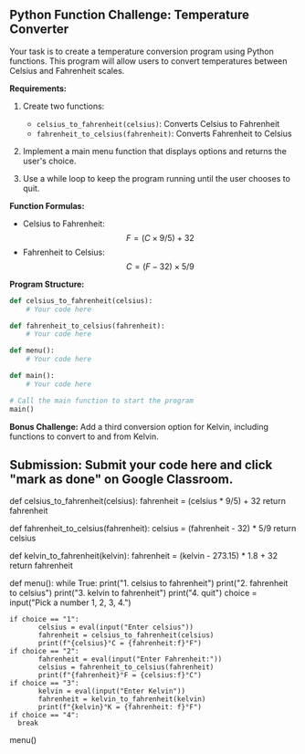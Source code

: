 ## Python Function Challenge: Temperature Converter

Your task is to create a temperature conversion program using Python functions. This program will allow users to convert temperatures between Celsius and Fahrenheit scales.

**Requirements:**

1. Create two functions:
   - `celsius_to_fahrenheit(celsius)`: Converts Celsius to Fahrenheit
   - `fahrenheit_to_celsius(fahrenheit)`: Converts Fahrenheit to Celsius

2. Implement a main menu function that displays options and returns the user's choice.

3. Use a while loop to keep the program running until the user chooses to quit.

**Function Formulas:**
- Celsius to Fahrenheit: $$F = (C \times 9/5) + 32$$
- Fahrenheit to Celsius: $$C = (F - 32) \times 5/9$$

**Program Structure:**

```python
def celsius_to_fahrenheit(celsius):
    # Your code here

def fahrenheit_to_celsius(fahrenheit):
    # Your code here

def menu():
    # Your code here

def main():
    # Your code here

# Call the main function to start the program
main()
```

**Bonus Challenge:**
Add a third conversion option for Kelvin, including functions to convert to and from Kelvin.

## Submission:  Submit your code here and click "mark as done" on Google Classroom.
def celsius_to_fahrenheit(celsius):
  fahrenheit = (celsius * 9/5) + 32
  return fahrenheit

def fahrenheit_to_celsius(fahrenheit):
  celsius = (fahrenheit - 32) * 5/9
  return celsius

def kelvin_to_fahrenheit(kelvin):
  fahrenheit = (kelvin - 273.15) * 1.8 + 32
  return fahrenheit

def menu():
  while True:
    print("1. celsius to fahrenheit")
    print("2. fahrenheit to celsius")
    print("3. kelvin to fahrenheit")
    print("4. quit")
    choice = input("Pick a number 1, 2, 3, 4.")

    if choice == "1":
           celsius = eval(input("Enter celsius"))
           fahrenheit = celsius_to_fahrenheit(celsius)
           print(f"{celsius}°C = {fahrenheit:f}°F")
    if choice == "2":
           fahrenheit = eval(input("Enter Fahrenheit:"))
           celsius = fahrenheit_to_celsius(fahrenheit)
           print(f"{fahrenheit}°F = {celsius:f}°C")
    if choice == "3":
           kelvin = eval(input("Enter Kelvin"))
           fahrenheit = kelvin_to_fahrenheit(kelvin)
           print(f"{kelvin}°K = {fahrenheit: f}°F")
    if choice == "4":
      break
      

menu()
